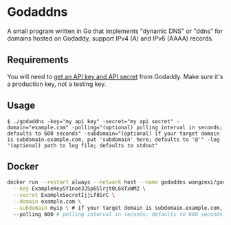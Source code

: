 # Godaddns

A small program written in Go that implements "dynamic DNS" or "ddns" for domains hosted on Godaddy, support IPv4 (A) and IPv6 (AAAA) records.

## Requirements

You will need to [get an API key and API secret](https://developer.godaddy.com/keys/) from Godaddy. Make sure it's a production key, not a testing key.

## Usage

`$ ./godaddns -key="my api key" -secret="my api secret" -domain="example.com" -polling="(optional) polling interval in seconds; defaults to 600 seconds" -subdomain="(optional) if your target domain is subdomain.example.com, put 'subdomain' here; defaults to '@'" -log "(optional) path to log file; defaults to stdout"`

## Docker

```bash
docker run --restart always --network host --name godaddns wangzexi/godaddns \
  --key ExampleKeySY1noe3JSp6Slrjt0L6kTxWM2 \
  --secret ExampleSecretIjjLf8SrC \
  --domain example.com \
  --subdomain myip \ # if your target domain is subdomain.example.com, put 'subdomain' here; defaults to '@'
  --polling 600 # polling interval in seconds; defaults to 600 seconds
```

